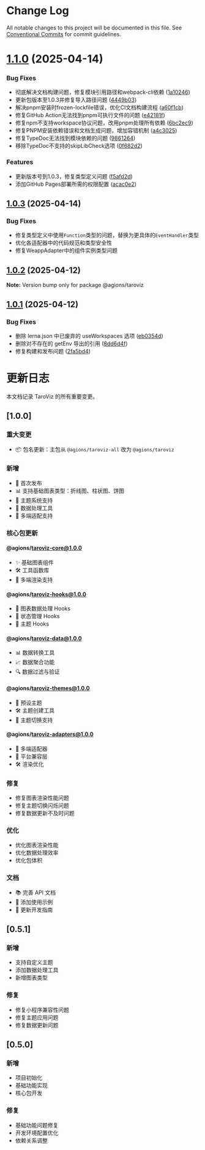 # Change Log

All notable changes to this project will be documented in this file.
See [Conventional Commits](https://conventionalcommits.org) for commit guidelines.

# [1.1.0](https://github.com/Agions/TaroViz/compare/v1.0.2...v1.1.0) (2025-04-14)

### Bug Fixes

- 彻底解决文档构建问题，修复模块引用路径和webpack-cli依赖 ([1a10246](https://github.com/Agions/TaroViz/commit/1a10246ec49fa31d00a66039fcaad4cad787ae33))
- 更新包版本至1.0.3并修复导入路径问题 ([4449b03](https://github.com/Agions/TaroViz/commit/4449b0352f2566b57332eee4b80fcd9aa84b7bdf))
- 解决pnpm安装时frozen-lockfile错误，优化CI文档构建流程 ([a60f1cb](https://github.com/Agions/TaroViz/commit/a60f1cbcca5fdcc961933386727cc8d62f705d55))
- 修复GitHub Action无法找到pnpm可执行文件的问题 ([e42181f](https://github.com/Agions/TaroViz/commit/e42181fde0939011e7f81ebf3f92defa183e516c))
- 修复npm不支持workspace协议问题，改用pnpm处理所有依赖 ([6bc2ec9](https://github.com/Agions/TaroViz/commit/6bc2ec9fdfaf70e50af9ee4ae37d1bf62a36f5bc))
- 修复PNPM安装依赖错误和文档生成问题，增加容错机制 ([a4c3025](https://github.com/Agions/TaroViz/commit/a4c3025af1765ed82b6fc259458dd29461282915))
- 修复TypeDoc无法找到模块依赖的问题 ([9861264](https://github.com/Agions/TaroViz/commit/98612640da20589ef02dd56a9780b78cdf7ae0cf))
- 移除TypeDoc不支持的skipLibCheck选项 ([0f682d2](https://github.com/Agions/TaroViz/commit/0f682d248790af6f04a998af69b2526ffa4e9955))

### Features

- 更新版本号到1.0.3，修复类型定义问题 ([f5afd2d](https://github.com/Agions/TaroViz/commit/f5afd2d1e71ec8e9e4d57b6ce55693c5fb6e690b))
- 添加GitHub Pages部署所需的权限配置 ([acac0e2](https://github.com/Agions/TaroViz/commit/acac0e2cc6e9c8bfe9474b7e981036d04a413fc9))

## [1.0.3](https://github.com/Agions/TaroViz/compare/v1.0.2...v1.0.3) (2025-04-14)

### Bug Fixes

- 修复类型定义中使用`Function`类型的问题，替换为更具体的`EventHandler`类型
- 优化各适配器中的代码规范和类型安全性
- 修复WeappAdapter中的组件实例类型问题

## [1.0.2](https://github.com/Agions/TaroViz/compare/v1.0.1...v1.0.2) (2025-04-12)

**Note:** Version bump only for package @agions/taroviz

## [1.0.1](https://github.com/Agions/TaroViz/compare/v0.4.0...v1.0.1) (2025-04-12)

### Bug Fixes

- 删除 lerna.json 中已废弃的 useWorkspaces 选项 ([eb0354d](https://github.com/Agions/TaroViz/commit/eb0354d2d1a17e30598e0e713aec7ae0bc504af1))
- 删除对不存在的 getEnv 导出的引用 ([8dd6d4f](https://github.com/Agions/TaroViz/commit/8dd6d4fb6db28690e3cc94cf7eab89985654067d))
- 修复构建和发布问题 ([2fa5bd4](https://github.com/Agions/TaroViz/commit/2fa5bd41ce5f66bbeddf665ce223e3e7da118cef))

# 更新日志

本文档记录 TaroViz 的所有重要变更。

## [1.0.0]

### 重大变更

- 📦 包名更新：主包从 `@agions/taroviz-all` 改为 `@agions/taroviz`

### 新增

- 🎉 首次发布
- 📊 支持基础图表类型：折线图、柱状图、饼图
- 🎨 主题系统支持
- 🔄 数据处理工具
- 📱 多端适配支持

### 核心包更新

#### @agions/taroviz-core@1.0.0

- ✨ 基础图表组件
- 🛠️ 工具函数库
- 📱 多端渲染支持

#### @agions/taroviz-hooks@1.0.0

- 🎯 图表数据处理 Hooks
- 🔄 状态管理 Hooks
- 🎨 主题 Hooks

#### @agions/taroviz-data@1.0.0

- 📊 数据转换工具
- 📈 数据聚合功能
- 🔍 数据过滤与验证

#### @agions/taroviz-themes@1.0.0

- 🎨 预设主题
- 🛠️ 主题创建工具
- 🔄 主题切换支持

#### @agions/taroviz-adapters@1.0.0

- 📱 多端适配器
- 🔌 平台兼容层
- 🛠️ 渲染优化

### 修复

- 修复图表渲染性能问题
- 修复主题切换闪烁问题
- 修复数据更新不及时问题

### 优化

- 优化图表渲染性能
- 优化数据处理效率
- 优化包体积

### 文档

- 📚 完善 API 文档
- 🎯 添加使用示例
- 📖 更新开发指南

## [0.5.1]

### 新增

- 支持自定义主题
- 添加数据处理工具
- 新增图表类型

### 修复

- 修复小程序兼容性问题
- 修复主题应用问题
- 修复数据更新问题

## [0.5.0]

### 新增

- 项目初始化
- 基础功能实现
- 核心包开发

### 修复

- 基础功能问题修复
- 开发环境配置优化
- 依赖关系调整

